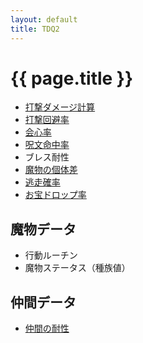 ```yaml
---
layout: default
title: TDQ2
---
```


# {{ page.title }}

* [打撃ダメージ計算](damage)
* [打撃回避率](avoid)
* [会心率](critical)
* [呪文命中率](spell_hit_rate)
* ブレス耐性
* [魔物の個体差](individual)
* [逃走確率](escape)
* [お宝ドロップ率](drop)


## 魔物データ

* 行動ルーチン
* 魔物ステータス（種族値）


## 仲間データ

* [仲間の耐性](spell_resistance)
